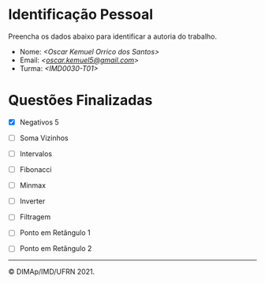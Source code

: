 ﻿# Identificação Pessoal

Preencha os dados abaixo para identificar a autoria do trabalho.

- Nome: *\<Oscar Kemuel Orrico dos Santos>*
- Email: *\<oscar.kemuel5@gmail.com>*
- Turma: *\<IMD0030-T01>*

# Questões Finalizadas

- [X] Negativos 5
- [ ] Soma Vizinhos
- [ ] Intervalos
- [ ] Fibonacci
- [ ] Minmax
- [ ] Inverter
- [ ] Filtragem
- [ ] Ponto em Retângulo 1
- [ ] Ponto em Retângulo 2


--------
&copy; DIMAp/IMD/UFRN 2021.
